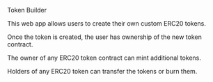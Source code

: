 Token Builder

This web app allows users to create their own custom ERC20 tokens.

Once the token is created, the user has ownership of the new token contract.

The owner of any ERC20 token contract can mint additional tokens.

Holders of any ERC20 token can transfer the tokens or burn them.